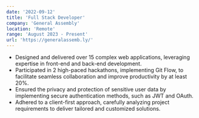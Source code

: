 ```yaml
---
date: '2022-09-12'
title: 'Full Stack Developer'
company: 'General Assembly'
location: 'Remote'
range: 'August 2023 - Present'
url: 'https://generalassemb.ly/'
---
```


- Designed and delivered over 15 complex web applications, leveraging expertise in front-end and back-end development.
- Participated in 2 high-paced hackathons, implementing Git Flow, to facilitate seamless collaboration and improve productivity by at least 20%.
- Ensured the privacy and protection of sensitive user data by implementing secure authentication methods, such as JWT and OAuth.
- Adhered to a client-first approach, carefully analyzing project requirements to deliver tailored and customized solutions.
